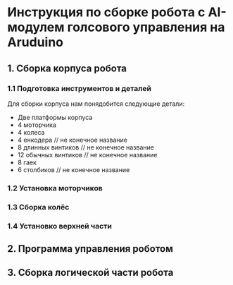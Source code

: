# Инструкция по сборке робота с AI-модулем голсового управления на Aruduino
## 1. Сборка корпуса робота
### 1.1 Подготовка инструментов и деталей
  Для сборки корпуса нам понядобится следующие детали:
  - Две платформы корпуса
  - 4 моторчика
  - 4 колеса
  - 4 енкодера // не конечное название
  - 8 длинных винтиков // не конечное название
  - 12 обычных винтиков // не конечное название
  - 8 гаек
  - 6 столбиков // не конечное название
### 1.2 Установка моторчиков
### 1.3 Сборка колёс
### 1.4 Установко верхней части
## 2. Программа управления роботом
## 3. Сборка логической части робота
